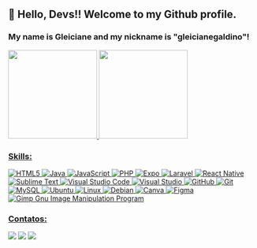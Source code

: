 <!--### Hi there 👋

**Gleicianegaldino/gleicianegaldino** is a ✨ _special_ ✨ repository because its `README.md` (this file) appears on your GitHub profile.

Here are some ideas to get you started:

- 🔭 I’m currently working on ...
- 🌱 I’m currently learning ...
- 👯 I’m looking to collaborate on ...
- 🤔 I’m looking for help with ...
- 💬 Ask me about ...
- 📫 How to reach me: ...
- 😄 Pronouns: ...
- ⚡ Fun fact: ...
-->
## 👋 Hello, Devs!! Welcome to my Github profile.

### My name is Gleiciane and my nickname is "gleicianegaldino"!

<div>
<a href="https://github.com/gleicianegaldino">
<img height="180em" src="https://github-readme-stats.vercel.app/api/top-langs/?username=gleicianegaldino&layout=compact&langs_count=7&theme=dracula"/>
<img height="180em" src="https://github-readme-stats.vercel.app/api?username=gleicianegaldino&show_icons=true&theme=dracula&include_all_commits=true&count_private=true"/>
</div>


### Skills:

![HTML5](https://img.shields.io/badge/html5-%23E34F26.svg?logo=html5&logoColor=white) ![Java](https://img.shields.io/badge/java-%23ED8B00.svg?logo=java&logoColor=white) ![JavaScript](https://img.shields.io/badge/javascript-%23323330.svg?logo=javascript&logoColor=%23F7DF1E) ![PHP](https://img.shields.io/badge/php-%23777BB4.svg?logo=php&logoColor=white) ![Expo](https://img.shields.io/badge/expo-1C1E24?logo=expo&logoColor=#D04A37) ![Laravel](https://img.shields.io/badge/laravel-%23FF2D20.svg?logo=laravel&logoColor=white) ![React Native](https://img.shields.io/badge/react_native-%2320232a.svg?logo=react&logoColor=%2361DAFB) ![Sublime Text](https://img.shields.io/badge/sublime_text-%23575757.svg?logo=sublime-text&logoColor=important) ![Visual Studio Code](https://img.shields.io/badge/Visual%20Studio%20Code-0078d7.svg?logo=visual-studio-code&logoColor=white) ![Visual Studio](https://img.shields.io/badge/Visual%20Studio-5C2D91.svg?logo=visual-studio&logoColor=white) 
![GitHub](https://img.shields.io/badge/github-%23121011.svg?logo=github&logoColor=white) ![Git](https://img.shields.io/badge/git-%23F05033.svg?logo=git&logoColor=white) ![MySQL](https://img.shields.io/badge/mysql-%2300f.svg?logo=mysql&logoColor=white) ![Ubuntu](https://img.shields.io/badge/Ubuntu-E95420?logo=ubuntu&logoColor=white) ![Linux](https://img.shields.io/badge/Linux-FCC624?logo=linux&logoColor=black) ![Debian](https://img.shields.io/badge/Debian-D70A53?logo=debian&logoColor=white) ![Canva](https://img.shields.io/badge/Canva-%2300C4CC.svg?logo=Canva&logoColor=white) ![Figma](https://img.shields.io/badge/figma-%23F24E1E.svg?logo=figma&logoColor=white) ![Gimp Gnu Image Manipulation Program](https://img.shields.io/badge/Gimp-657D8B?logo=gimp&logoColor=FFFFFF)

### Contatos:

<div>
<a href="https://www.instagram.com/gleicianegaldino/" target="_blank"><img src="https://img.shields.io/badge/-Instagram-%23E4405F?style=for-the-badge&logo=instagram&logoColor=white" target="_blank"></a>
<a href = "mailto: gleicianegaldino25@gmail.com"><img src="https://img.shields.io/badge/Gmail-D14836?style=for-the-badge&logo=gmail&logoColor=white" target="_blank"></a>
<a href="https://www.linkedin.com/in/gleiciane-galdino/" target="_blank"><img src="https://img.shields.io/badge/-LinkedIn-%230077B5?style=for-the-badge&logo=linkedin&logoColor=white" target="_blank"></a>   
</div>
